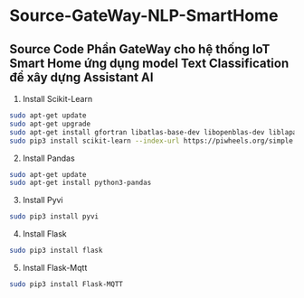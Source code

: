 # Source-GateWay-NLP-SmartHome
## Source Code Phần GateWay cho hệ thống IoT Smart Home ứng dụng model Text Classification để xây dựng Assistant AI 

1. Install Scikit-Learn

```bash
sudo apt-get update
sudo apt-get upgrade
sudo apt-get install gfortran libatlas-base-dev libopenblas-dev liblapack-dev -y
sudo pip3 install scikit-learn --index-url https://piwheels.org/simple

```
2. Install Pandas

```bash
sudo apt-get update
sudo apt-get install python3-pandas

```
3. Install Pyvi

```bash
sudo pip3 install pyvi

```

4. Install Flask

```bash
sudo pip3 install flask
```

5. Install Flask-Mqtt

```bash
sudo pip3 install Flask-MQTT
```

